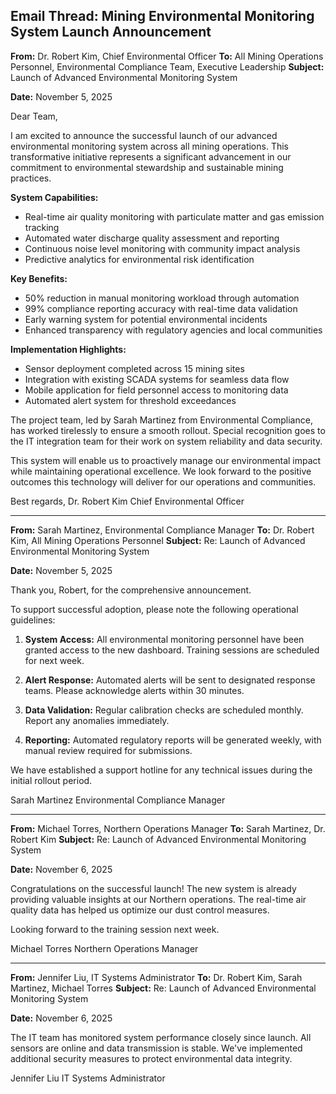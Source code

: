 ## Email Thread: Mining Environmental Monitoring System Launch Announcement

**From:** Dr. Robert Kim, Chief Environmental Officer
**To:** All Mining Operations Personnel, Environmental Compliance Team, Executive Leadership
**Subject:** Launch of Advanced Environmental Monitoring System

**Date:** November 5, 2025

Dear Team,

I am excited to announce the successful launch of our advanced environmental monitoring system across all mining operations. This transformative initiative represents a significant advancement in our commitment to environmental stewardship and sustainable mining practices.

**System Capabilities:**
- Real-time air quality monitoring with particulate matter and gas emission tracking
- Automated water discharge quality assessment and reporting
- Continuous noise level monitoring with community impact analysis
- Predictive analytics for environmental risk identification

**Key Benefits:**
- 50% reduction in manual monitoring workload through automation
- 99% compliance reporting accuracy with real-time data validation
- Early warning system for potential environmental incidents
- Enhanced transparency with regulatory agencies and local communities

**Implementation Highlights:**
- Sensor deployment completed across 15 mining sites
- Integration with existing SCADA systems for seamless data flow
- Mobile application for field personnel access to monitoring data
- Automated alert system for threshold exceedances

The project team, led by Sarah Martinez from Environmental Compliance, has worked tirelessly to ensure a smooth rollout. Special recognition goes to the IT integration team for their work on system reliability and data security.

This system will enable us to proactively manage our environmental impact while maintaining operational excellence. We look forward to the positive outcomes this technology will deliver for our operations and communities.

Best regards,
Dr. Robert Kim
Chief Environmental Officer

---

**From:** Sarah Martinez, Environmental Compliance Manager
**To:** Dr. Robert Kim, All Mining Operations Personnel
**Subject:** Re: Launch of Advanced Environmental Monitoring System

**Date:** November 5, 2025

Thank you, Robert, for the comprehensive announcement.

To support successful adoption, please note the following operational guidelines:

1. **System Access:** All environmental monitoring personnel have been granted access to the new dashboard. Training sessions are scheduled for next week.

2. **Alert Response:** Automated alerts will be sent to designated response teams. Please acknowledge alerts within 30 minutes.

3. **Data Validation:** Regular calibration checks are scheduled monthly. Report any anomalies immediately.

4. **Reporting:** Automated regulatory reports will be generated weekly, with manual review required for submissions.

We have established a support hotline for any technical issues during the initial rollout period.

Sarah Martinez
Environmental Compliance Manager

---

**From:** Michael Torres, Northern Operations Manager
**To:** Sarah Martinez, Dr. Robert Kim
**Subject:** Re: Launch of Advanced Environmental Monitoring System

**Date:** November 6, 2025

Congratulations on the successful launch! The new system is already providing valuable insights at our Northern operations. The real-time air quality data has helped us optimize our dust control measures.

Looking forward to the training session next week.

Michael Torres
Northern Operations Manager

---

**From:** Jennifer Liu, IT Systems Administrator
**To:** Dr. Robert Kim, Sarah Martinez, Michael Torres
**Subject:** Re: Launch of Advanced Environmental Monitoring System

**Date:** November 6, 2025

The IT team has monitored system performance closely since launch. All sensors are online and data transmission is stable. We've implemented additional security measures to protect environmental data integrity.

Jennifer Liu
IT Systems Administrator
